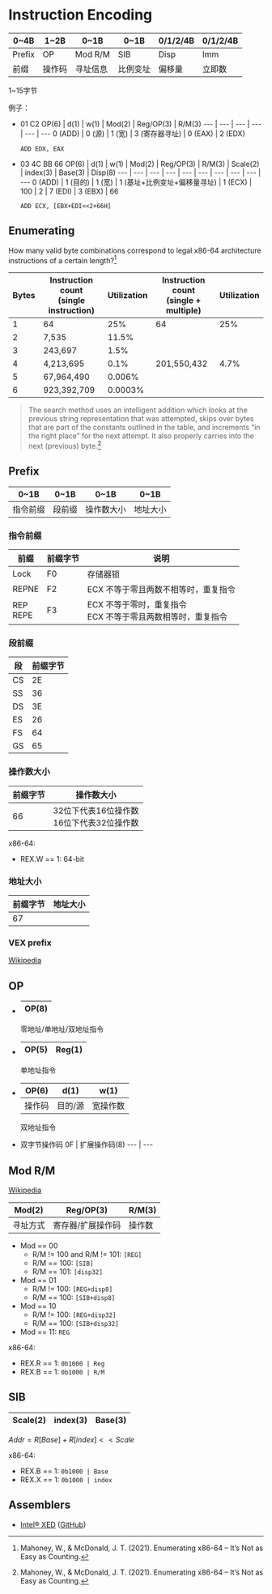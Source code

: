 # Instruction Encoding
0~4B | 1~2B | 0~1B | 0~1B | 0/1/2/4B | 0/1/2/4B
--- | --- | --- | --- | --- | ---
Prefix | OP | Mod R/M | SIB | Disp | Imm
前缀 | 操作码 | 寻址信息 | 比例变址 | 偏移量 | 立即数

1~15字节

例子：
- 01 C2
  OP(6) | d(1) | w(1) | Mod(2) | Reg/OP(3) | R/M(3)
  --- | --- | --- | --- | --- | ---
  0 (ADD) | 0 (源) | 1 (宽) | 3 (寄存器寻址) | 0 (EAX) | 2 (EDX)

	`ADD EDX, EAX`
- 03 4C BB 66
  OP(6) | d(1) | w(1) | Mod(2) | Reg/OP(3) | R/M(3) | Scale(2) | index(3) | Base(3) | Disp(8)
  --- | --- | --- | --- | --- | --- | --- | --- | --- | ---
  0 (ADD) | 1 (目的) | 1 (宽) | 1 (基址+比例变址+偏移量寻址) | 1 (ECX) | 100 | 2 | 7 (EDI) | 3 (EBX) | 66

	`ADD ECX, [EBX+EDI<<2+66H]`

## Enumerating
How many valid byte combinations correspond to legal x86-64 architecture instructions of a certain length?[^mahoneyEnumeratingX8664Its2021]

Bytes | Instruction count<br/>(single instruction) | Utilization | Instruction count<br/>(single + multiple) | Utilization
--- | --- | --- | --- | ---
1 | 64 | 25% | 64 | 25%
2 | 7,535 | 11.5%
3 | 243,697 | 1.5%
4 | 4,213,695 | 0.1% | 201,550,432 <!-- 4213695 + 243697*64*2 + 7535*7535 + 7535*64*64*3 + 64*64*64*64 --> | 4.7%
5 | 67,964,490 | 0.006%
6 | 923,392,709 | 0.0003%

> The search method uses an intelligent addition which looks at the previous string representation that was attempted, skips over bytes that are part of the constants outlined in the table, and increments “in the right place” for the next attempt. It also properly carries into the next (previous) byte.[^mahoneyEnumeratingX8664Its2021]

## Prefix
0~1B | 0~1B | 0~1B | 0~1B
--- | --- | --- | ---
指令前缀 | 段前缀 | 操作数大小 | 地址大小

### 指令前缀
前缀 | 前缀字节 | 说明
--- | --- | ---
Lock | F0 | 存储器锁
REPNE | F2 | ECX 不等于零且两数不相等时，重复指令
REP<br />REPE | F3 | ECX 不等于零时，重复指令<br />ECX 不等于零且两数相等时，重复指令

### 段前缀
段 | 前缀字节
--- | ---
CS | 2E
SS | 36
DS | 3E
ES | 26
FS | 64
GS | 65

### 操作数大小
前缀字节 | 操作数大小
--- | ---
66 | 32位下代表16位操作数<br />16位下代表32位操作数

x86-64:
- REX.W == 1: 64-bit

### 地址大小
前缀字节 | 地址大小
--- | ---
67 | 

### VEX prefix
[Wikipedia](https://en.wikipedia.org/wiki/VEX_prefix)

## OP
- 
  OP(8) |
  --- |

  零地址/单地址/双地址指令
- 
  OP(5) | Reg(1)
  --- | ---

	单地址指令
- 
  OP(6) | d(1) | w(1)
  --- | --- | ---
  操作码 | 目的/源 | 宽操作数

	双地址指令
- 双字节操作码
  0F | 扩展操作码(8)
  --- | ---

## Mod R/M
[Wikipedia](https://en.wikipedia.org/wiki/ModR/M)

Mod(2) | Reg/OP(3) | R/M(3)
--- | --- | ---
寻址方式 | 寄存器/扩展操作码 | 操作数

- Mod == 00
  - R/M != 100 and R/M != 101: `[REG]`
  - R/M == 100: `[SIB]`
  - R/M == 101: `[disp32]`
- Mod == 01
  - R/M != 100: `[REG+disp8]`
  - R/M == 100: `[SIB+disp8]`
- Mod == 10
  - R/M != 100: `[REG+disp32]`
  - R/M == 100: `[SIB+disp32]`
- Mod == 11: `REG`

x86-64:
- REX.R == 1: `0b1000 | Reg`
- REX.B == 1: `0b1000 | R/M`

## SIB
Scale(2) | index(3) | Base(3)
--- | --- | ---

$Addr = R[Base] + R[index] << Scale$

x86-64:
- REX.B == 1: `0b1000 | Base`
- REX.X == 1: `0b1000 | index`

## Assemblers
- [Intel® XED](https://intelxed.github.io/) ([GitHub](https://github.com/intelxed/xed))


[^mahoneyEnumeratingX8664Its2021]: Mahoney, W., & McDonald, J. T. (2021). Enumerating x86-64 – It’s Not as Easy as Counting.
